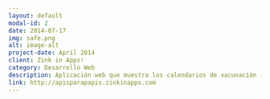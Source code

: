 ```yaml
---
layout: default
modal-id: 2
date: 2014-07-17
img: safe.png
alt: image-alt
project-date: April 2014
client: Zink in Apps!
category: Desarrollo Web
description: Aplicación web que muestra los calendarios de vacunación infantil para las diferentes comunidades autónomas. Permite buscar por fecha de nacimiento del niño mostrando, en este caso, las vacunas que le quedan por poner.
link: http://apisparapapis.zinkinapps.com
---
```

